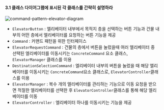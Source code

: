 #### 3.1 클래스 다이어그램에 표시된 각 클래스를 간략히 설명하라

![command-pattern-elevator-diagram](http://www.plantuml.com/plantuml/png/dLF1JiGW4Btp5QIdTYjDl3R6WrszUT4l831kI5XGe1iJzT_5RMcXTAkH4tcycNdpPc2IMell9Poeq-QkTquh_86mF_K2Bfa-7gdYkCNTSAj6tgi1Qu6NbNywQS7H5q92EJ0lb44WJrdX7LZl866pHCOJlFLWNHf8CFUOKDG9Bx75la30XG4seljmNxIGfYopL5TpbYeNz4WLFO39Z1bnxunoHai9fjEzSaFAu0xbl9lU8wfdXJpp-sJA46i6sO6tgJlkFab3i0NfyNzb-R4vysFMEmr7y6Gch3SFKciJWVLAU1d2Wba7xVGvC1UPxyj-fZoVE_INlorDlHMxvizlOzlOxSNd8hVJZsWn6VyK2j3DPzDSMDgKiw4VNVX7n9TURhIN04UqH0iozsiBl2C45zTDiojMMaTRKuXBTh65KG7q3G00)

- `ElevatorButton` : 엘리베이터 내부에서 목적지 층을 선택하는 버튼 기능과 건물 내부의 어떤 층에서 엘리베이터를 요청하는 버튼 기능을 제공
- `Command` : 커맨드 패턴을 위한 인터페이스
- `ElevatorRequestCommand` : 건물의 층에서 버튼을 눌렀을때 여러 엘리베이터 중 선택된 엘리베이터를 이동시키는 `ConcreteCommand` 요소 클래스, `ElevatorManager` 클래스를 이용
- `DestinationSelectionCommand` : 엘리베이터 내부의 버튼을 눌렀을 때 해당 엘리베이터를 이동시키는 `ConcreteCommand`요소 클래스로, `ElevatorController`클래스를 이용
- `ElevatorManager` : 복수 개의 엘리베이터를 관리하는 기능으로 이동 요청을 받으면 적절한 엘리베이터를 선택한 후 `ElevatorController`클래스를 통해 해당 엘리베이터를 이동
- `ElevatorController` : 엘리베이터 하나를 이동시키는 기능을 제공


